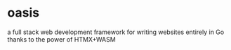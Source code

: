 # oasis
a full stack web development framework for writing websites entirely in Go thanks to the power of HTMX+WASM
